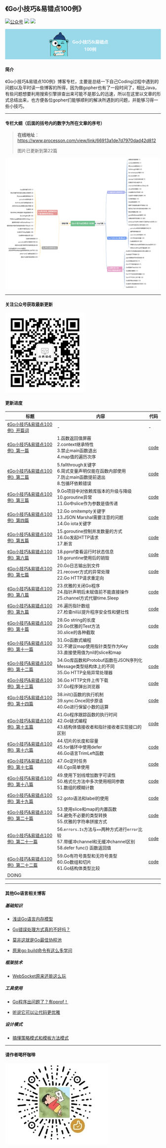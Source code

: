## 《Go小技巧&易错点100例》

<a href="https://github.com/ibarryyan/golang-tips-100/blob/master/img/wechat.jpg"><img src="https://img.shields.io/badge/%E5%85%AC%E4%BC%97%E5%8F%B7-%E6%89%AF%E7%BC%96%E7%A8%8B%E7%9A%84%E6%B7%A1-blue" alt="公众号"></a>
[![](https://img.shields.io/github/watchers/ibarryyan/golang-tips-100.svg?style=flat)](https://github.com/ibarryyan/golang-tips-100/watchers)
[![](https://img.shields.io/github/stars/ibarryyan/golang-tips-100.svg?style=flat)](https://github.com/ibarryyan/golang-tips-100/stargazers)

![image-20231112185924824](img/logo.png)

#### 简介

《Go小技巧&易错点100例》博客专栏，主要是总结一下自己Coding过程中遇到的问题以及平时读一些博客的所得，因为做gopher也有了一段时间了，相比Java，有些问题想要利用搜索引擎排查出来可能不是那么的迅速，所以在这里以文章的形式总结出来，也方便各位gopher们能够顺利的解决所遇到的问题，并能够习得一些小技巧。

---

#### 专栏大纲（后面的括号内的数字为所在文章的序号）

> **在线地址**：https://www.processon.com/view/link/66913a1de7d7970dad42d812
> 
> 图片已更新到第22篇

![image-20231112190005980](img/main-22end.png)

---

#### 关注公众号获取最新更新

![image-20231112190005980](img/wechat.jpg)

#### 更新进度

| 标题                                                                                                                                                                                                                           | 内容                                                                                              | 代码                                                                            |
| ---------------------------------------------------------------------------------------------------------------------------------------------------------------------------------------------------------------------------- | ----------------------------------------------------------------------------------------------- | ----------------------------------------------------------------------------- |
| [《Go小技巧&amp;易错点100例》开篇词](https://mp.weixin.qq.com/s/p4FEiaaxXn8JDEh0AfaAfA)                                                                                                                                                  | -                                                                                               | -                                                                             |
| [《Go小技巧&amp;易错点100例》第一篇](https://mp.weixin.qq.com/s/2suBNq6RFN1INarY5pTkpA)                                                                                                                                                  | 1.函数返回值屏蔽<br />2.context继承特性<br />3.禁止main函数退出<br />4.map值的遍历次序                                 | [code](https://github.com/ibarryyan/golang-tips-100/tree/master/code/code_01) |
| [《Go小技巧&amp;易错点100例》第二篇](https://mp.weixin.qq.com/s?__biz=MzIxNDc2ODc3MA==&mid=2247485221&idx=1&sn=35ba81fd1b3d7d029e071c2f40cfb083&chksm=97a3cac8a0d443dee4cf3615017f1ff970ad4a620db0d8a8393bc2df6c228e7361995d72fea4#rd)   | 5.fallthrough关键字<br />6.简式变量声明仅能在函数内部使用<br />7.防止main函数提前退出<br />8.包循环依赖错误                      | [code](https://github.com/ibarryyan/golang-tips-100/tree/master/code/code_02) |
| [《Go小技巧&amp;易错点100例》第三篇](https://mp.weixin.qq.com/s?__biz=MzIxNDc2ODc3MA==&mid=2247485371&idx=1&sn=c0d43c4d50cb3fd198c1617742beeaa1&chksm=97a3ca56a0d44340e46742b2378e5c6ebcb32ce2edc0b8266a7356f92989c6cd2d5418e38db4#rd)   | 9.Go项目中对依赖库版本的升级与降级<br />10.goroutine异常<br />11.Go中slice作为参数是值传递                                | [code](https://github.com/ibarryyan/golang-tips-100/tree/master/code/code_03) |
| [《Go小技巧&amp;易错点100例》第四篇](https://mp.weixin.qq.com/s/8irznbZxQ1tiDCyzsJJDUQ)                                                                                                                                                  | 12.Go omitempty关键字<br />13.JSON Marshal需要注意的问题<br />14.Go iota关键字                               | [code](https://github.com/ibarryyan/golang-tips-100/tree/master/code/code_04) |
| [《Go小技巧&amp;易错点100例》第五篇](https://mp.weixin.qq.com/s?__biz=MzIxNDc2ODc3MA==&mid=2247485391&idx=1&sn=034608e1cc1351436ff22cb0b5ebc45b&chksm=97a3ca22a0d44334b2b1f82ea81411ff1335b352f7ad35f8179ff3f0a7cf17b2175af007b67f#rd)   | 15.goroutine控制并发数量的方式<br />16.Go发起HTTP请求<br />17.断言                                             | [code](https://github.com/ibarryyan/golang-tips-100/tree/master/code/code_05) |
| [《Go小技巧&amp;易错点100例》第六篇](https://mp.weixin.qq.com/s?__biz=MzIxNDc2ODc3MA==&mid=2247485413&idx=1&sn=c6520ac6911c598f86877c4155185f35&chksm=97a3ca08a0d4431e4d1c0135cc9ee951213222c155847794338f74d5126a6278ac1659f716eb#rd)   | 18.pprof查看运行时状态信息<br />19.goruntine使用后的销毁                                                       | [code](https://github.com/ibarryyan/golang-tips-100/tree/master/code/code_06) |
| [《Go小技巧&amp;易错点100例》第七篇](https://mp.weixin.qq.com/s?__biz=MzIxNDc2ODc3MA==&mid=2247485446&idx=1&sn=ac2669c690efc4373f81515160269e70&chksm=97a3c5eba0d44cfdfd8238af5682220cfd979b4ae7fae10121ebe53c122a3b8d1abf7385168c#rd)   | 20.Go日志输出到文件<br />21.recover方式的异常处理<br />22.Go HTTP请求重定向                                        | [code](https://github.com/ibarryyan/golang-tips-100/tree/master/code/code_07) |
| [《Go小技巧&amp;易错点100例》第八篇](https://mp.weixin.qq.com/s?__biz=MzIxNDc2ODc3MA==&mid=2247485558&idx=1&sn=b19a67e3a47d7098219d9aacdeb2e6ab&chksm=97a3c59ba0d44c8d51e763d63d1469deab5d5ce511d19b5efaa4a576bce77e5d8326129b371e#rd)   | 23.优雅的关闭Go程序<br />24.指针声明后未赋值前不能直接操作<br />25.channel方式代替time.Sleep                              | [code](https://github.com/ibarryyan/golang-tips-100/tree/master/code/code_08) |
| [《Go小技巧&amp;易错点100例》第九篇](https://mp.weixin.qq.com/s?__biz=MzIxNDc2ODc3MA==&mid=2247485574&idx=1&sn=66a307a7b05e9a6784613a1891ecb736&chksm=97a3c56ba0d44c7d747ff0a28cd647f99aee835953b617c48448ba89da3a50a087c1edcea8c8#rd)   | 26.遍历指针数组<br />27.检查nil以提升程序安全性和健壮性                                                             | [code](https://github.com/ibarryyan/golang-tips-100/tree/master/code/code_09) |
| [《Go小技巧&amp;易错点100例》第十篇](https://mp.weixin.qq.com/s?__biz=MzIxNDc2ODc3MA==&mid=2247485598&idx=1&sn=4eb0ad69d6031aa83a20f8d6d9c1b534&chksm=97a3c573a0d44c656213ba1109dc34e4e4bb1f112055ffd7b048dc89a9454ccfc4bb4059d56b#rd)   | 28.Go string的长度<br />29.Go优雅的Test方法<br />30.slice的各种截取                                          | [code](https://github.com/ibarryyan/golang-tips-100/tree/master/code/code_10) |
| [《Go小技巧&amp;易错点100例》第十一篇](https://mp.weixin.qq.com/s?__biz=MzIxNDc2ODc3MA==&mid=2247485631&idx=1&sn=947fcd1308b469ab6a91ebba36e8dfc1&chksm=97a3c552a0d44c44ce63df8a55402c55711e073682b428d209e21fe401a4fe4301f1b79fc9bc#rd)  | 31.Go函数式编程<br />32.不建议map使用指针类型作为Key<br />33.直接使用值为nil的slice和map                                | [code](https://github.com/ibarryyan/golang-tips-100/tree/master/code/code_11) |
| [《Go小技巧&amp;易错点100例》第十二篇](https://mp.weixin.qq.com/s?__biz=MzIxNDc2ODc3MA==&mid=2247485864&idx=1&sn=ed7b74e37eff86624d38ec018426e6e8&chksm=97a3c445a0d44d532a8863cadc65d3c636974dc9c2eee76692ac189a36e52d5aa64abab68e27#rd)  | 34.Go库函数和Protobuf函数在JSON序列化Message类型结构体上的不同<br />35.Go HTTP全局异常处理器                              | [code](https://github.com/ibarryyan/golang-tips-100/tree/master/code/code_12) |
| [《Go小技巧&amp;易错点100例》第十三篇](https://mp.weixin.qq.com/s?__biz=MzIxNDc2ODc3MA==&mid=2247486035&idx=1&sn=fc5570fb9cd3726cbca24330135c3f90&chksm=97a3c7bea0d44ea86884de45f9b08a0d3702d6a3b8f47db80200cdd000b623771233e1a7dda1#rd)  | 36.Go HTTP文件上传下载<br />37.Go程序弹出浏览器                                                              | [code](https://github.com/ibarryyan/golang-tips-100/tree/master/code/code_13) |
| [《Go小技巧&amp;易错点100例》第十四篇](https://mp.weixin.qq.com/s?__biz=MzIxNDc2ODc3MA==&mid=2247486075&idx=1&sn=47ca00c91c513dfcbfeceb6712c87d6a&chksm=97a3c796a0d44e80c1961cd90572e3c4a8b34db33b3022c873fcee3e73ddc4cdd8682e4b4f0f#rd)  | 38.init()函数的执行机制<br />39.sync.Once同步原语<br />40.Go进行保留小数的运算                                      | [code](https://github.com/ibarryyan/golang-tips-100/tree/master/code/code_14) |
| [《Go小技巧&amp;易错点100例》第十五篇](https://mp.weixin.qq.com/s?__biz=MzIxNDc2ODc3MA==&mid=2247486091&idx=1&sn=d54ef1b75d10e73a7a5d8e6c6462315b&chksm=97a3c766a0d44e708d89b2e98b6c785fddad3f333711eace422f69e97dfda0025ef4420cff8d#rd)  | 41.Go程序跟踪函数的执行时间<br />42.Go链式编程<br />43.结构体值接收者和指针接收者实现接口的区别                                    | [code](https://github.com/ibarryyan/golang-tips-100/tree/master/code/code_15) |
| [《Go小技巧&amp;易错点100例》第十六篇](https://mp.weixin.qq.com/s?__biz=MzIxNDc2ODc3MA==&mid=2247486178&idx=1&sn=42542503036027f2d59a8b4d0e0ef81e&chksm=97a3c70fa0d44e19415182b85579717790ddb7880376cb106e038f8c36896371649bc80f7a11#rd)  | 44.切片的长度和容量<br />45.for循环中使用defer<br />46.Go语言TrimLeft函数                                        | [code](https://github.com/ibarryyan/golang-tips-100/tree/master/code/code_16) |
| [《Go小技巧&amp;易错点100例》第十七篇](https://mp.weixin.qq.com/s?__biz=MzIxNDc2ODc3MA==&mid=2247486758&idx=1&sn=e430a3f037aa926acfad8037d28434b2&chksm=97a3c0cba0d449dd6bd626a5707f32fe2a3f6e8652ccb2b8db49539389a7208da115c6b51571#rd)  | 47.Go定时任务<br />48.Cgo简单使用                                                                       | [code](https://github.com/ibarryyan/golang-tips-100/tree/master/code/code_17) |
| [《Go小技巧&amp;易错点100例》第十八篇](https://mp.weixin.qq.com/s?__biz=MzIxNDc2ODc3MA==&mid=2247487042&idx=1&sn=4811102b28eae8c8c9c88ac2e86ba97d&chksm=97a3c3afa0d44ab96b57a435a49c473afb867b83d125c4662fe8f808548b0d3cc96eaf6e46eb#rd)  | 49.使用下划线增加数字可读性<br />50.格式化方法中多次使用相同参数<br />51.数组的模糊计数                                          | [code](https://github.com/ibarryyan/golang-tips-100/tree/master/code/code_18) |
| [《Go小技巧&amp;易错点100例》第十九篇](https://mp.weixin.qq.com/s?__biz=MzIxNDc2ODc3MA==&mid=2247487204&idx=1&sn=7bf189222e5ccb10b89d7da50de10714&chksm=97a3c309a0d44a1fb1212ae0aadbf2288d0bdc475cfa25c9db65e4589b5fc8b208fdf60f0e02#rd)  | 52.goto语法和label的使用                                                                              | [code](https://github.com/ibarryyan/golang-tips-100/tree/master/code/code_19) |
| [《Go小技巧&amp;易错点100例》第二十篇](https://mp.weixin.qq.com/s/X02cUHcv8MtBfMYWrmuoqw)                                                                                                                                                 | 53.使用slice和map的内置函数<br />54.避免不必要的类型转换<br />55.优雅的字符串拼接方式                                       | [code](https://github.com/ibarryyan/golang-tips-100/tree/master/code/code_20) |
| [《Go小技巧&amp;易错点100例》第二十一篇](https://mp.weixin.qq.com/s?__biz=MzIxNDc2ODc3MA==&mid=2247487559&idx=1&sn=de4eab08828a71e7d0344b63759eaf21&chksm=97a3ddaaa0d454bcc2088faa1473be59d6d7ce57b9d27659b33f1b454d73cb9e3e4c795e7cad#rd) | 56.`errors.Is`方法与`==`两种方式进行`error`比较<br />57.带缓冲channel和无缓冲channel区别<br />58.defer func() 函数返回值 | [code](https://github.com/ibarryyan/golang-tips-100/tree/master/code/code_21) |
| [《Go小技巧&amp;易错点100例》第二十二篇](https://mp.weixin.qq.com/s/aGMyTg7HAstfrG5O9h_xjA)                                                                                                                                                | 59.Go有符号类型和无符号类型<br />60.Go数组和切片<br />61.Go结构体类型比较                                              | [code](https://github.com/ibarryyan/golang-tips-100/tree/master/code/code_22) |
| DOING                                                                                                                                                                                                                        |                                                                                                 |                                                                               |

---

#### 其他Go语言相关博客

##### 基础知识

- [浅谈Go语言内存模型](https://mp.weixin.qq.com/s?__biz=MzIxNDc2ODc3MA==&mid=2247486736&idx=1&sn=963f0ae34cbd2a10d66670e387654a81&chksm=97a3c0fda0d449eb4b850f60b444150c5d90d4111ad87b8301d89720a7a33f5ef99b915f4057#rd)

- [Go错误处理方式真的不好吗？](https://mp.weixin.qq.com/s?__biz=MzIxNDc2ODc3MA==&mid=2247485136&idx=1&sn=e27084c6d00697ef35e20922e3aaec02&chksm=97a3cb3da0d4422b30bfef8a0f0502e60a1b6f54270d27da7602323bf18798e9ba68db8fd4c2#rd)

- [莫非这就是Go最佳协程池](https://mp.weixin.qq.com/s?__biz=MzIxNDc2ODc3MA==&mid=2247487266&idx=1&sn=fcdf02e4962ff1398a721ef3208a75e9&chksm=97a3c2cfa0d44bd9e9be7e426ef3f029e655e656468515123739849c5137c2d79b9c0dd4838b#rd)

- [原来go build命令有这么多学问](https://mp.weixin.qq.com/s/GiT6S-TSouTLZVBkftswuQ)

##### 框架技术

- [WebSocket原来还能这么玩](https://mp.weixin.qq.com/s?__biz=MzIxNDc2ODc3MA==&mid=2247486120&idx=1&sn=7ae6a6cc6e14e588d76d3f92ef75fe0c&chksm=97a3c745a0d44e53f1c5e286ef9b3b4d8e0480595f5e78b57f30ecc8dad6395573475518671f#rd)

##### 工具使用

- [Go程序出问题了？有pprof！](https://mp.weixin.qq.com/s?__biz=MzIxNDc2ODc3MA==&mid=2247486824&idx=1&sn=b536c61525ad422592eee9d57796aef6&chksm=97a3c085a0d4499309e0d6d85ca4c562cf1a98cf114bb5330470fdc2b86d7dbccebb1d56ac3c#rd)

- [听说它可以让代码更优雅](https://mp.weixin.qq.com/s?__biz=MzIxNDc2ODc3MA==&mid=2247487332&idx=1&sn=e6bbe038d919af24dea28b6c19a250b6&chksm=97a3c289a0d44b9fb3f7b4353e320e33e8226c13953582ffda5cf2226cdb96efc74ccce51cae#rd)

##### 设计模式

- [搞懂策略模式和模板方法模式](https://mp.weixin.qq.com/s/8P_-KFSJvNtnkNSTx3DgAQ)

---

#### 请作者喝杯咖啡

![image-20231112190005980](img/wxds.png)
